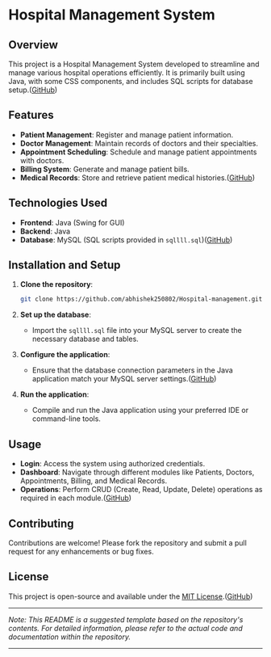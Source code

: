 # Hospital Management System

## Overview

This project is a Hospital Management System developed to streamline and manage various hospital operations efficiently. It is primarily built using Java, with some CSS components, and includes SQL scripts for database setup.([GitHub][1])

## Features

* **Patient Management**: Register and manage patient information.
* **Doctor Management**: Maintain records of doctors and their specialties.
* **Appointment Scheduling**: Schedule and manage patient appointments with doctors.
* **Billing System**: Generate and manage patient bills.
* **Medical Records**: Store and retrieve patient medical histories.([GitHub][2])

## Technologies Used

* **Frontend**: Java (Swing for GUI)
* **Backend**: Java
* **Database**: MySQL (SQL scripts provided in `sqllll.sql`)([GitHub][3])

## Installation and Setup

1. **Clone the repository**:

   ```bash
   git clone https://github.com/abhishek250802/Hospital-management.git
   ```



2. **Set up the database**:

   * Import the `sqllll.sql` file into your MySQL server to create the necessary database and tables.

3. **Configure the application**:

   * Ensure that the database connection parameters in the Java application match your MySQL server settings.([GitHub][1])

4. **Run the application**:

   * Compile and run the Java application using your preferred IDE or command-line tools.

## Usage

* **Login**: Access the system using authorized credentials.
* **Dashboard**: Navigate through different modules like Patients, Doctors, Appointments, Billing, and Medical Records.
* **Operations**: Perform CRUD (Create, Read, Update, Delete) operations as required in each module.([GitHub][1])

## Contributing

Contributions are welcome! Please fork the repository and submit a pull request for any enhancements or bug fixes.

## License

This project is open-source and available under the [MIT License](LICENSE).([GitHub][2])

---

*Note: This README is a suggested template based on the repository's contents. For detailed information, please refer to the actual code and documentation within the repository.*

---

[1]: https://github.com/alekhgupta1441/Hospital_Management_System?utm_source=chatgpt.com "Hospital Management System - GitHub"
[2]: https://github.com/Abhishek-Mallick/JanSevak?utm_source=chatgpt.com "Abhishek-Mallick/JanSevak - GitHub"
[3]: https://github.com/amirasadi13/hospital-management/blob/master/README.md?utm_source=chatgpt.com "hospital-management/README.md at master - GitHub"
